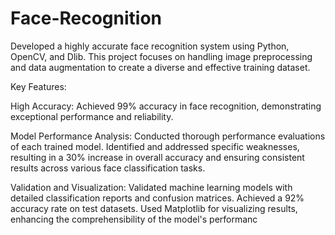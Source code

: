 # Face-Recognition
Developed a highly accurate face recognition system using Python, OpenCV, and Dlib. This project focuses on handling image preprocessing and data augmentation to create a diverse and effective training dataset.

Key Features:

High Accuracy: Achieved 99% accuracy in face recognition, demonstrating exceptional performance and reliability.

Model Performance Analysis: Conducted thorough performance evaluations of each trained model. Identified and addressed specific weaknesses, resulting in a 30% increase in overall accuracy and ensuring consistent results across various face classification tasks.

Validation and Visualization: Validated machine learning models with detailed classification reports and confusion matrices. Achieved a 92% accuracy rate on test datasets. Used Matplotlib for visualizing results, enhancing the comprehensibility of the model's performanc
